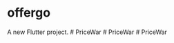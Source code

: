 # offergo

A new Flutter project.
#   P r i c e W a r  
 #   P r i c e W a r  
 #   P r i c e W a r  
 